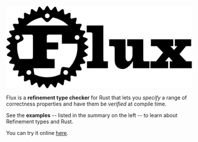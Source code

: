 <img src="img/logo-wide.svg" class="flux-logo" alt="Flux Logo">

Flux is a **refinement type checker** for Rust that lets you *specify*
a range of correctness properties and have them be *verified* at compile
time.

See the **examples**  -- listed in the summary on the left -- to learn about Refinement types and Rust.

You can try it online [here](https://flux.programming.systems).
